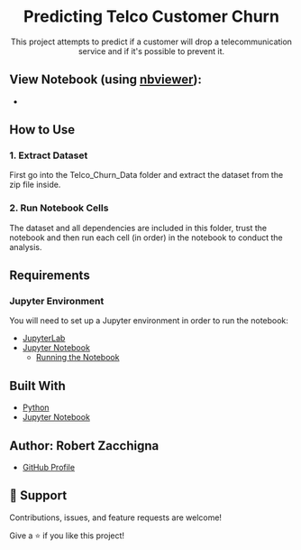 <h1 align="center">Predicting Telco Customer Churn</h1>

<p align="center">This project attempts to predict if a customer will drop a telecommunication 
service and if it's possible to prevent it.</p>


## View Notebook (using [nbviewer](https://nbviewer.jupyter.org/faq#what-is-nbviewer)):
* []()


## How to Use

### 1. Extract Dataset

First go into the Telco_Churn_Data folder and extract the dataset from the zip file inside.

### 2. Run Notebook Cells

The dataset and all dependencies are included in this folder, trust the notebook 
and then run each cell (in order) in the notebook to conduct the analysis.


## Requirements

### Jupyter Environment

You will need to set up a Jupyter environment in order to run the notebook:

* [JupyterLab](https://jupyterlab.readthedocs.io/en/stable/getting_started/installation.html#pip)
* [Jupyter Notebook](https://jupyter.readthedocs.io/en/latest/install/notebook-classic.html#alternative-for-experienced-python-users-installing-jupyter-with-pip)
    * [Running the Notebook](https://jupyter.readthedocs.io/en/latest/running.html#running)


## Built With

- [Python](https://www.python.org/downloads/)
- [Jupyter Notebook](https://jupyter.org/)


## Author: **Robert Zacchigna**

- [GitHub Profile](https://github.com/Robert-Zacchigna "Robert Zacchigna")

## 🤝 Support

Contributions, issues, and feature requests are welcome!

Give a ⭐ if you like this project!